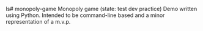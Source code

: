 ls# monopoly-game
Monopoly game (state: test dev practice) Demo written using Python. Intended to be command-line based and a minor representation of a m.v.p.
